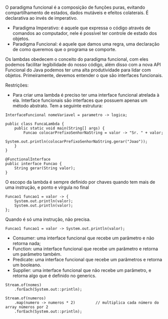 O paradigma funcional é a composição de funções puras, evitando compartilhamento de estados, dados mutáveis e efeitos colaterais. É declarativa ao invés de imperativo.
- Paradigma Imperativo: é aquele que expressa o código através de comandos ao computador, nele é possível ter controle de estado dos objetos.
- Paradigma Funcional: é aquele que damos uma regra, uma declaração de como queremos que o programa se comporte.

Os lambdas obedecem o conceito do paradigma funcional, com eles podemos facilitar legibilidade do nosso código, além disso com a nova API Funcional do Java podemos ter uma alta produtividade para lidar com objetos. Primeiramente, devemos entender o que são interfaces funcionais.<br>

Restrições:
- Para criar uma lambda é preciso ter uma interface funcional atrelada à ela. Interface funcionais são interfaces que possuem apenas um método abstrato. Tem a seguinte estrutura:
```
InterfaceFuncional nomeVariavel = parametro -> logica;
```

```
public class FuncaLambda {
    public static void main(String[] args) {
        Funcao colocarPrefixoSenhorNaString = valor -> "Sr. " + valor;
        System.out.println(colocarPrefixoSenhorNaString.gerar("Joao"));
    }
}

@FunctionalInterface
public interface Funcao {
    String gerar(String valor);
}
```

O escopo da lambda é sempre definido por chaves quando tem mais de uma instrução, e ponto e vírgula no final
```
Funcao1 funcao1 = valor -> {
    System.out.println(valor);
    System.out.println(valor);
};
```
Quando é só uma instrução, não precisa.
```
Funcao1 funcao1 = valor -> System.out.println(valor);
```

- Consumer: uma interface funcional que recebe um parâmetro e não retorna nada;
- Function: uma interface funcional que recebe um parâmetro e retorna um parâmetro também.
- Predicate: uma interface funcional que recebe um parâmetros e retorna um booleano.
- Supplier: uma interface funcional que não recebe um parâmetro, e retorna algo que é definido no generics.

```
Stream.of(nomes)
    .forEach(System.out::println);
```

```
Stream.of(numeros)
    .map(numero -> numeros * 2)         // multiplica cada número do array números por 2
    .forEach(System.out::println);
```